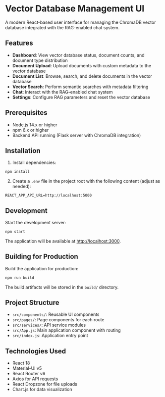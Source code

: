 # Vector Database Management UI

A modern React-based user interface for managing the ChromaDB vector database integrated with the RAG-enabled chat system.

## Features

- **Dashboard**: View vector database status, document counts, and document type distribution
- **Document Upload**: Upload documents with custom metadata to the vector database
- **Document List**: Browse, search, and delete documents in the vector database
- **Vector Search**: Perform semantic searches with metadata filtering
- **Chat**: Interact with the RAG-enabled chat system
- **Settings**: Configure RAG parameters and reset the vector database

## Prerequisites

- Node.js 14.x or higher
- npm 6.x or higher
- Backend API running (Flask server with ChromaDB integration)

## Installation

1. Install dependencies:

```bash
npm install
```

2. Create a `.env` file in the project root with the following content (adjust as needed):

```
REACT_APP_API_URL=http://localhost:5000
```

## Development

Start the development server:

```bash
npm start
```

The application will be available at [http://localhost:3000](http://localhost:3000).

## Building for Production

Build the application for production:

```bash
npm run build
```

The build artifacts will be stored in the `build/` directory.

## Project Structure

- `src/components/`: Reusable UI components
- `src/pages/`: Page components for each route
- `src/services/`: API service modules
- `src/App.js`: Main application component with routing
- `src/index.js`: Application entry point

## Technologies Used

- React 18
- Material-UI v5
- React Router v6
- Axios for API requests
- React Dropzone for file uploads
- Chart.js for data visualization
